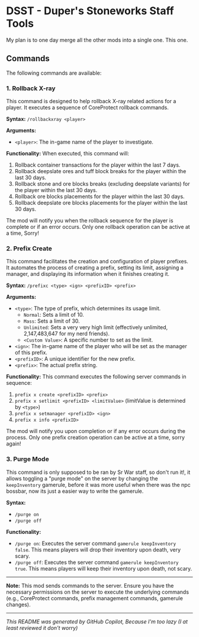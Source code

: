 # DSST - Duper's Stoneworks Staff Tools
My plan is to one day merge all the other mods into a single one. This one.

## Commands

The following commands are available:

### 1. Rollback X-ray

This command is designed to help rollback X-ray related actions for a player. It executes a sequence of CoreProtect rollback commands.

**Syntax:**
`/rollbackxray <player>`

**Arguments:**
*   `<player>`: The in-game name of the player to investigate.

**Functionality:**
When executed, this command will:
1.  Rollback container transactions for the player within the last 7 days.
2.  Rollback deepslate ores and tuff block breaks for the player within the last 30 days.
3.  Rollback stone and ore blocks breaks (excluding deepslate variants) for the player within the last 30 days.
4.  Rollback ore blocks placements for the player within the last 30 days.
5.  Rollback deepslate ore blocks placements for the player within the last 30 days.

The mod will notify you when the rollback sequence for the player is complete or if an error occurs. Only one rollback operation can be active at a time, Sorry!

### 2. Prefix Create

This command facilitates the creation and configuration of player prefixes. It automates the process of creating a prefix, setting its limit, assigning a manager, and displaying its information when it finishes creating it.

**Syntax:**
`/prefixc <type> <ign> <prefixID> <prefix>`

**Arguments:**
*   `<type>`: The type of prefix, which determines its usage limit.
    *   `Normal`: Sets a limit of 10.
    *   `Mass`: Sets a limit of 30.
    *   `Unlimited`: Sets a very very high limit (effectively unlimited, 2,147,483,647 for my nerd friends).
    *   `<Custom Value>`: A specific number to set as the limit.
*   `<ign>`: The in-game name of the player who will be set as the manager of this prefix.
*   `<prefixID>`: A unique identifier for the new prefix.
*   `<prefix>`: The actual prefix string.

**Functionality:**
This command executes the following server commands in sequence:
1.  `prefix x create <prefixID> <prefix>`
2.  `prefix x setlimit <prefixID> <limitValue>` (limitValue is determined by `<type>`)
3.  `prefix x setmanager <prefixID> <ign>`
4.  `prefix x info <prefixID>`

The mod will notify you upon completion or if any error occurs during the process. Only one prefix creation operation can be active at a time, sorry again!

### 3. Purge Mode

This command is only supposed to be ran by Sr War staff, so don't run it!, it allows toggling a "purge mode" on the server by changing the `keepInventory` gamerule, before it was more useful when there was the npc bossbar, now its just a easier way to write the gamerule.

**Syntax:**
*   `/purge on`
*   `/purge off`

**Functionality:**
*   `/purge on`: Executes the server command `gamerule keepInventory false`. This means players will drop their inventory upon death, very scary.
*   `/purge off`: Executes the server command `gamerule keepInventory true`. This means players will keep their inventory upon death, not scary.

---

**Note:** This mod sends commands to the server. Ensure you have the necessary permissions on the server to execute the underlying commands (e.g., CoreProtect commands, prefix management commands, gamerule changes).

---

*This README was generated by GitHub Copilot, Because I'm too lazy (I at least reviewed it don't worry)*

